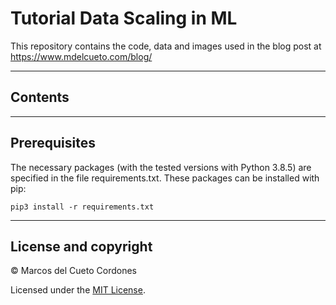 # Tutorial Data Scaling in ML
This repository contains the code, data and images used in the blog post at https://www.mdelcueto.com/blog/

---
## Contents

---

## Prerequisites
The necessary packages (with the tested versions with Python 3.8.5) are specified in the file requirements.txt. These packages can be installed with pip:

```
pip3 install -r requirements.txt
```

---

## License and copyright

&copy; Marcos del Cueto Cordones

Licensed under the [MIT License](LICENSE.md).

